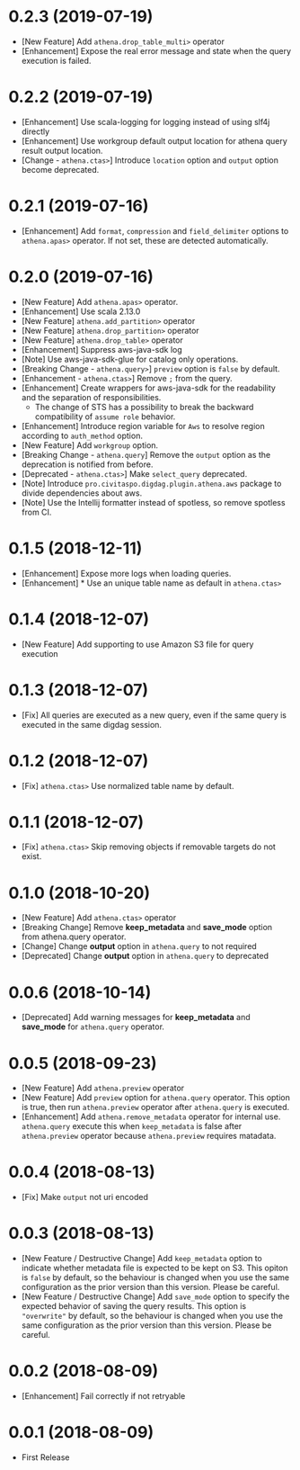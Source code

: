 0.2.3 (2019-07-19)
==================
* [New Feature] Add `athena.drop_table_multi>` operator
* [Enhancement] Expose the real error message and state when the query execution is failed.

0.2.2 (2019-07-19)
==================

* [Enhancement] Use scala-logging for logging instead of using slf4j directly
* [Enhancement] Use workgroup default output location for athena query result output location.
* [Change - `athena.ctas>`] Introduce `location` option and `output` option become deprecated.


0.2.1 (2019-07-16)
==================

* [Enhancement] Add `format`, `compression` and `field_delimiter` options to `athena.apas>` operator. If not set, these are detected automatically.

0.2.0 (2019-07-16)
==================

* [New Feature] Add `athena.apas>` operator.
* [Enhancement] Use scala 2.13.0
* [New Feature] `athena.add_partition>` operator
* [New Feature] `athena.drop_partition>` operator
* [New Feature] `athena.drop_table>` operator
* [Enhancement] Suppress aws-java-sdk log
* [Note] Use aws-java-sdk-glue for catalog only operations.
* [Breaking Change - `athena.query>`] `preview` option is `false` by default.
* [Enhancement - `athena.ctas>`] Remove `;` from the query.
* [Enhancement] Create wrappers for aws-java-sdk for the readability and the separation of responsibilities.
    * The change of STS has a possibility to break the backward compatibility of `assume role` behavior.
* [Enhancement] Introduce region variable for `Aws` to resolve region according to `auth_method` option.
* [New Feature] Add `workgroup` option.
* [Breaking Change - `athena.query`] Remove the `output` option as the deprecation is notified from before.
* [Deprecated - `athena.ctas>`] Make `select_query` deprecated.
* [Note] Introduce `pro.civitaspo.digdag.plugin.athena.aws` package to divide dependencies about aws.
* [Note] Use the Intellij formatter instead of spotless, so remove spotless from CI.


0.1.5 (2018-12-11)
==================

* [Enhancement] Expose more logs when loading queries.
* [Enhancement] * Use an unique table name as default in `athena.ctas>`

0.1.4 (2018-12-07)
==================

* [New Feature] Add supporting to use Amazon S3 file for query execution

0.1.3 (2018-12-07)
==================

* [Fix] All queries are executed as a new query, even if the same query is executed in the same digdag session.

0.1.2 (2018-12-07)
==================

* [Fix] `athena.ctas>` Use normalized table name by default.

0.1.1 (2018-12-07)
==================

* [Fix] `athena.ctas>` Skip removing objects if removable targets do not exist.

0.1.0 (2018-10-20)
==================

* [New Feature] Add `athena.ctas>` operator
* [Breaking Change] Remove **keep_metadata** and **save_mode** option from athena.query operator.
* [Change] Change **output** option in `athena.query` to not required
* [Deprecated] Change **output** option in `athena.query` to deprecated

0.0.6 (2018-10-14)
==================

* [Deprecated] Add warning messages for **keep_metadata** and **save_mode** for `athena.query` operator.

0.0.5 (2018-09-23)
==================

* [New Feature] Add `athena.preview` operator
* [New Feature] Add `preview` option for `athena.query` operator. This option is true, then run `athena.preview` operator after `athena.query` is executed.
* [Enhancement] Add `athena.remove_metadata` operator for internal use. `athena.query` execute this when `keep_metadata` is false after `athena.preview` operator because `athena.preview` requires matadata.

0.0.4 (2018-08-13)
==================

* [Fix] Make `output` not uri encoded

0.0.3 (2018-08-13)
==================

* [New Feature / Destructive Change] Add `keep_metadata` option to indicate whether metadata file is expected to be kept on S3. This opiton is `false` by default, so the behaviour is changed when you use the same configuration as the prior version than this version. Please be careful.
* [New Feature / Destructive Change] Add `save_mode` option to specify the expected behavior of saving the query results. This option is `"overwrite"` by default, so the behaviour is changed when you use the same configuration as the prior version than this version. Please be careful.

0.0.2 (2018-08-09)
==================

* [Enhancement] Fail correctly if not retryable

0.0.1 (2018-08-09)
==================

* First Release
